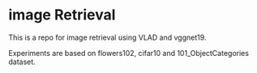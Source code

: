 # image Retrieval

This is a repo for image retrieval using VLAD and vggnet19.

Experiments are based on flowers102, cifar10 and 101_ObjectCategories  dataset.